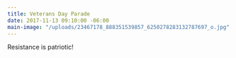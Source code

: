```yaml
---
title: Veterans Day Parade
date: 2017-11-13 09:10:00 -06:00
main-image: "/uploads/23467178_888351539857_6250278283132787697_o.jpg"
---
```


Resistance is patriotic! 